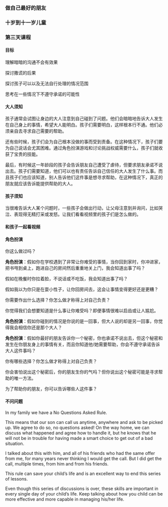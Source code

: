 ### 做自己最好的朋友

### 十岁到十一岁儿童

### 第三天课程

#### 目标

理解暗暗的沟通不会有效果

探讨撒谎的后果

探讨孩子可以以及无法自行处理的情况范围

思考在一些情况下不遵守承诺的可能性

#### 大人须知

孩子通常会试图让身边的大人注意到自己碰到了问题。他们会暗暗地告诉大人发生在自己身上的事情，希望大人能明白。孩子们需要明白，这样根本行不通。他们必须亲自去寻求自己需要的帮助。

还有些时候，孩子们会为自己根本没做的事而受到责备。在这种情况下，孩子们要为自己说话会尤其困难。通过角色扮演游戏和讨论挑战权威需要什么，孩子们就收获了宝贵的技能。

最后，有时候这一年龄段的孩子会告诉朋友自己遭受了虐待，但要求朋友承诺不说出去。孩子们需要知道，他们可以也有责任告诉自己信任的大人发生了什么事。而且孩子们也应该知道，别人告诉他们这件事是想寻求帮助，在这种情况下，真正的朋友就应该告诉能提供帮助的大人。

#### 孩子须知

当很难告诉大人某个问题时，一些孩子会做出行动，让父母注意到并询问，比如哭泣、表现得无精打采或发怒。让我们看看视频里的孩子们是怎么做的。

#### 和孩子一起看视频

#### 角色扮演

你这么做过吗？

**角色扮演**：假如你在学校遇到了非常让你难受的事情，当你回到家时，你冲进家，把书甩到桌上，跑进自己的房间然后重重地关上门，我会知道出事了吗？

假如在晚餐时你拉着脸，不说话或不吃饭，我会知道出事了吗？

假如我以为你只是在耍小性子，让你回房间去，这会让事情变得更好还是更糟？

你需要作出什么选择？你怎么做才称得上对自己负责？

你觉得我们会想要知道是什么事让你难受吗？即便事情很难以启齿或让人尴尬。

**角色扮演**：假如你碰到的情况是你说的是一回事，但大人说的却是另一回事，你觉得我会相信你还是那个大人？

**角色扮演**：假如你最好的朋友告诉你一个秘密，你也承诺不说出去，但这个秘密和发生在你朋友身上的事情有关，而且你知道他/她需要帮助，你会不遵守承诺告诉大人这件事吗？

你有哪些选择？你怎么做才称得上对自己负责？

你会害怕说出这个秘密后，你的朋友生你的气吗？但你说出这个秘密可能是寻求帮助的唯一方法。

为了帮助你的朋友，你可以告诉哪些人这件事？

#### 不问问题

In my family we have a No Questions Asked Rule.

This means that our son can call us anytime, anywhere and ask to be picked up. We agree to do so, no questions asked! On the way home, we can discuss what happened and agree how to handle it, but he knows that he will not be in trouble for having made a smart choice to get out of a bad situation.

I talked about this with him, and all of his friends who had the same offer from me, for many years never thinking I would get the call. But I did get the call, multiple times, from him and from his friends.

This rule can save your child’s life and is an excellent way to end this series of lessons.

Even though this series of discussions is over, these skills are important in every single day of your child’s life. Keep talking about how you child can be more effective and more capable in managing his/her life.